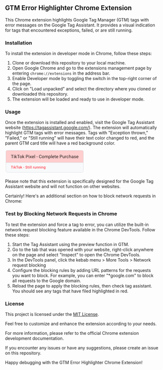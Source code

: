 ## GTM Error Highlighter Chrome Extension

This Chrome extension highlights Google Tag Manager (GTM) tags with error messages on the Google Tag Assistant. It provides a visual indication for tags that encountered exceptions, failed, or are still running.

### Installation

To install the extension in developer mode in Chrome, follow these steps:

1. Clone or download this repository to your local machine.
2. Open Google Chrome and go to the extensions management page by entering `chrome://extensions` in the address bar.
3. Enable Developer mode by toggling the switch in the top-right corner of the page.
4. Click on "Load unpacked" and select the directory where you cloned or downloaded this repository.
5. The extension will be loaded and ready to use in developer mode.

### Usage

Once the extension is installed and enabled, visit the Google Tag Assistant website (https://tagassistant.google.com/). The extension will automatically highlight GTM tags with error messages. Tags with "Exception thrown," "Failed," or "Still running" will have their text color changed to red, and the parent GTM card title will have a red background color.

![Tag Example](tag-example.png)

Please note that this extension is specifically designed for the Google Tag Assistant website and will not function on other websites.

Certainly! Here's an additional section on how to block network requests in Chrome:

### Test by Blocking Network Requests in Chrome

To test the extension and force a tag to error, you can utilize the built-in network request blocking feature available in the Chrome DevTools. Follow these steps:

1. Start the Tag Assistant using the preview function in GTM.
2. Go to the tab that was opened with your website, right-click anywhere on the page and select "Inspect" to open the Chrome DevTools.
3. In the DevTools panel, click the kebab menu >  More Tools > Network request blocking
4. Configure the blocking rules by adding URL patterns for the requests you want to block. For example, you can enter "*google.com" to block all requests to the Google domain.
5. Reload the page to apply the blocking rules, then check tag assistant. You should see any tags that have filed highlighted in red.

### License

This project is licensed under the [MIT License](LICENSE).

Feel free to customize and enhance the extension according to your needs.

For more information, please refer to the official Chrome extension development documentation.

If you encounter any issues or have any suggestions, please create an issue on this repository.

Happy debugging with the GTM Error Highlighter Chrome Extension!